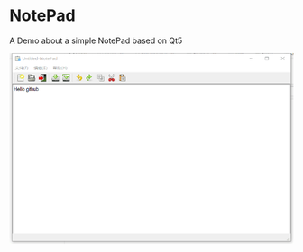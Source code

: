 # NotePad

A Demo about a simple NotePad based on Qt5

![](https://github.com/Tacode/NotePad/raw/master/notePad.png)  

